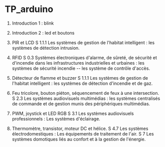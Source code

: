 # TP_arduino

1. Introduction 1 : blink
1. Introduction 2 : led et boutons


1. PIR et LCD
S 1.1.1 Les systèmes de gestion de l'habitat intelligent : les systèmes de détection intrusion.
1. RFID
S 0.3 Systèmes électroniques d'alarme, de sûreté, de sécurité et d'incendie dans les infrastructures industrielles et urbaines :  les systèmes de sécurité incendie -- les système de contrôle d'accès.
1. Détecteur de flamme et buzzer
S 1.1.1 Les systèmes de gestion de l'habitat intelligent : les systèmes de détection d'incendie et de gaz.
1. Feu tricolore, bouton piéton, séquencement de feux à une intersection.
S 2.3 Les systèmes audiovisuels multimédias : les systèmes centralisés de commande et de gestion munis des périphériques multimédias.
1. PWM, joystick et LED RGB
S 3.1 Les systèmes audiovisuels professionnels : Les systèmes d'éclairage.
1. Thermomètre, transistor, moteur DC et hélice.
S 4.7 Les systèmes électrodomestiques : Les équipements de traitement de l'air.
S 7 Les systèmes domotiques liés au confort et à la gestion de l'énergie.
